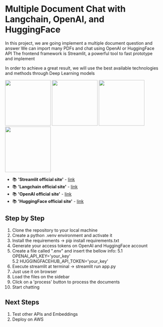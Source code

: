 # Multiple Document Chat with Langchain, OpenAI, and HuggingFace

In this project, we are going implement a multiple document question and answer
We can import many PDFs and chat using OpenAI or HuggingFace API
The frontend framework is Streamlit, a powerful tool to fast prototype and implement 

In order to achieve a great result, we will use the best available technologies and methods through Deep Learning models

<p float="left"> 
<img src="https://i.ibb.co/Cnwdrtv/streamlit.png" width="150">
<img src="https://i.ibb.co/8d1RMy2/langchain.png" width="150">
<img src="https://i.ibb.co/FmyKpc4/openai.png" width="150">
<img src="https://i.ibb.co/gg2Lz5z/huggingface.png" width="150">  
</p>

- 📚 **'Streamlit official site'** - [link](https://streamlit.io/)
- 📚 **'Langchain official site'** - [link](https://python.langchain.com/docs/get_started/introduction)
- 📚 **'OpenAI official site'** - [link](https://chat.openai.com/)
- 📚 **'HuggingFace official site'** - [link](https://huggingface.co/settings/tokens)
  
## Step by Step
1. Clone the repository to your local machine
2. Create a python .venv environment and activate it
3. Install the requirements -> pip install requirements.txt
4. Generate your access tokens on OpenAI and HuggingFace account
5. Create a file called ".env" and insert the bellow info:
   5.1 OPENAI_API_KEY='your_key'      
   5.2 HUGGINGFACEHUB_API_TOKEN='your_key'
6. Execute streamlit at terminal -> streamlit run app.py
7. Just use it on browser
8. Load the files on the sidebar
9. Click on a 'process' button to process the documents
10. Start chatting   

## Next Steps
1. Test other APIs and Embeddings
2. Deploy on AWS

